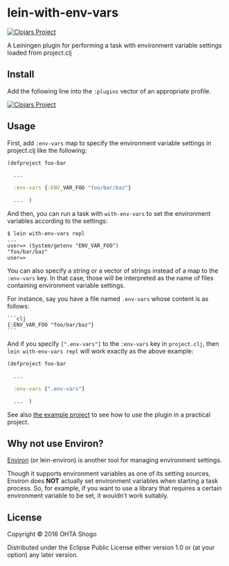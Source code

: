 # lein-with-env-vars
[![Clojars Project](https://img.shields.io/clojars/v/lein-with-env-vars.svg)](https://clojars.org/lein-with-env-vars)

A Leiningen plugin for performing a task with environment variable settings loaded from project.clj

## Install

Add the following line into the `:plugins` vector of an appropriate profile.

[![Clojars Project](https://clojars.org/lein-with-env-vars/latest-version.svg)](https://clojars.org/lein-with-env-vars)

## Usage

First, add `:env-vars` map to specify the environment variable settings in project.clj like the following:

```clj
(defproject foo-bar

  ...

  :env-vars {:ENV_VAR_FOO "foo/bar/baz"}

  ...  )
```

And then, you can run a task with `with-env-vars` to set the environment variables according to the settings:

    $ lein with-env-vars repl
    ...
    user=> (System/getenv "ENV_VAR_FOO")
    "foo/bar/baz"
    user=>

You can also specify a string or a vector of strings instead of a map to the `:env-vars` key.
In that case, those will be interpreted as the name of files containing environment variable settings.

For instance, say you have a file named `.env-vars` whose content is as follows:

    ```clj
    {:ENV_VAR_FOO "foo/bar/baz"}
    ```

And if you specify `[".env-vars"]` to the `:env-vars` key in `project.clj`,
then `lein with-env-vars repl` will work exactly as the above example:

```clj
(defproject foo-bar

  ...

  :env-vars [".env-vars"]

  ...  )
```

See also [the example project](examples/example) to see how to use the plugin in a practical project.

## Why not use Environ?

[Environ](https://github.com/weavejester/environ) (or lein-environ) is another tool for managing environment settings.

Though it supports environment variables as one of its setting sources, Environ does **NOT** actually set environment variables when starting a task process. So, for example, if you want to use a library that requires a certain environment variable to be set, it wouldn't work suitably.

## License

Copyright © 2016 OHTA Shogo

Distributed under the Eclipse Public License either version 1.0 or (at
your option) any later version.
